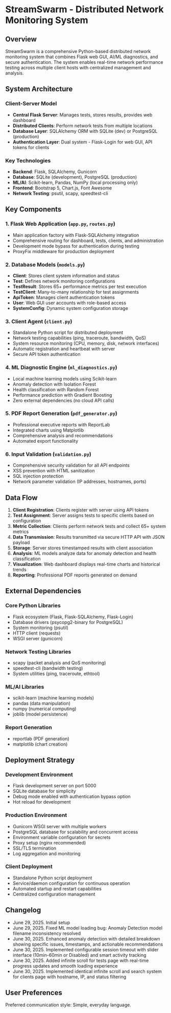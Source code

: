# StreamSwarm - Distributed Network Monitoring System

## Overview

StreamSwarm is a comprehensive Python-based distributed network monitoring system that combines Flask web GUI, AI/ML diagnostics, and secure authentication. The system enables real-time network performance testing across multiple client hosts with centralized management and analysis.

## System Architecture

### Client-Server Model
- **Central Flask Server**: Manages tests, stores results, provides web dashboard
- **Distributed Clients**: Perform network tests from multiple locations
- **Database Layer**: SQLAlchemy ORM with SQLite (dev) or PostgreSQL (production)
- **Authentication Layer**: Dual system - Flask-Login for web GUI, API tokens for clients

### Key Technologies
- **Backend**: Flask, SQLAlchemy, Gunicorn
- **Database**: SQLite (development), PostgreSQL (production)
- **ML/AI**: Scikit-learn, Pandas, NumPy (local processing only)
- **Frontend**: Bootstrap 5, Chart.js, Font Awesome
- **Network Testing**: psutil, scapy, speedtest-cli

## Key Components

### 1. Flask Web Application (`app.py`, `routes.py`)
- Main application factory with Flask-SQLAlchemy integration
- Comprehensive routing for dashboard, tests, clients, and administration
- Development mode bypass for authentication during testing
- ProxyFix middleware for production deployment

### 2. Database Models (`models.py`)
- **Client**: Stores client system information and status
- **Test**: Defines network monitoring configurations
- **TestResult**: Stores 65+ performance metrics per test execution
- **TestClient**: Many-to-many relationship for test assignments
- **ApiToken**: Manages client authentication tokens
- **User**: Web GUI user accounts with role-based access
- **SystemConfig**: Dynamic system configuration storage

### 3. Client Agent (`client.py`)
- Standalone Python script for distributed deployment
- Network testing capabilities (ping, traceroute, bandwidth, QoS)
- System resource monitoring (CPU, memory, disk, network interfaces)
- Automatic registration and heartbeat with server
- Secure API token authentication

### 4. ML Diagnostic Engine (`ml_diagnostics.py`)
- Local machine learning models using Scikit-learn
- Anomaly detection with Isolation Forest
- Health classification with Random Forest
- Performance prediction with Gradient Boosting
- Zero external dependencies (no cloud API calls)

### 5. PDF Report Generation (`pdf_generator.py`)
- Professional executive reports with ReportLab
- Integrated charts using Matplotlib
- Comprehensive analysis and recommendations
- Automated export functionality

### 6. Input Validation (`validation.py`)
- Comprehensive security validation for all API endpoints
- XSS prevention with HTML sanitization
- SQL injection protection
- Network parameter validation (IP addresses, hostnames, ports)

## Data Flow

1. **Client Registration**: Clients register with server using API tokens
2. **Test Assignment**: Server assigns tests to specific clients based on configuration
3. **Metric Collection**: Clients perform network tests and collect 65+ system metrics
4. **Data Transmission**: Results transmitted via secure HTTP API with JSON payload
5. **Storage**: Server stores timestamped results with client association
6. **Analysis**: ML models analyze data for anomaly detection and health classification
7. **Visualization**: Web dashboard displays real-time charts and historical trends
8. **Reporting**: Professional PDF reports generated on demand

## External Dependencies

### Core Python Libraries
- Flask ecosystem (Flask, Flask-SQLAlchemy, Flask-Login)
- Database drivers (psycopg2-binary for PostgreSQL)
- System monitoring (psutil)
- HTTP client (requests)
- WSGI server (gunicorn)

### Network Testing Libraries
- scapy (packet analysis and QoS monitoring)
- speedtest-cli (bandwidth testing)
- System utilities (ping, traceroute, ethtool)

### ML/AI Libraries
- scikit-learn (machine learning models)
- pandas (data manipulation)
- numpy (numerical computing)
- joblib (model persistence)

### Report Generation
- reportlab (PDF generation)
- matplotlib (chart creation)

## Deployment Strategy

### Development Environment
- Flask development server on port 5000
- SQLite database for simplicity
- Debug mode enabled with authentication bypass option
- Hot reload for development

### Production Environment
- Gunicorn WSGI server with multiple workers
- PostgreSQL database for scalability and concurrent access
- Environment variable configuration for secrets
- Proxy setup (nginx recommended)
- SSL/TLS termination
- Log aggregation and monitoring

### Client Deployment
- Standalone Python script deployment
- Service/daemon configuration for continuous operation
- Automated startup and restart capabilities
- Centralized configuration management

## Changelog
- June 29, 2025. Initial setup
- June 29, 2025. Fixed ML model loading bug: Anomaly Detection model filename inconsistency resolved
- June 30, 2025. Enhanced anomaly detection with detailed breakdown showing specific issues, timestamps, and actionable recommendations
- June 30, 2025. Implemented configurable session timeout with slider interface (10min-60min or Disabled) and smart activity tracking
- June 30, 2025. Added infinite scroll for tests page with real-time progress updates and smooth loading experience
- June 30, 2025. Implemented identical infinite scroll and search system for clients page with hostname, IP, and status filtering

## User Preferences

Preferred communication style: Simple, everyday language.